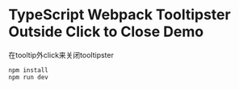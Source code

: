TypeScript Webpack Tooltipster Outside Click to Close Demo
=======================================

在tooltip外click来关闭tooltipster

```
npm install
npm run dev
```
